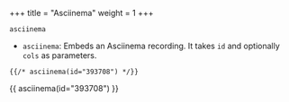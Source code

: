 +++
title = "Asciinema"
weight = 1
+++

`asciinema`

- `asciinema`: Embeds an Asciinema recording. It takes `id` and optionally `cols` as parameters.

```jinja
{{/* asciinema(id="393708") */}}
```

{{ asciinema(id="393708") }}
